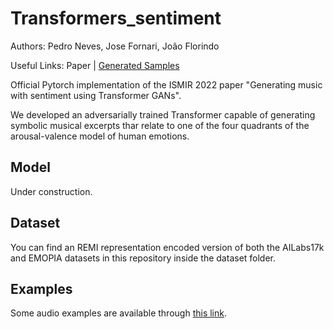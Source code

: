 # Transformers_sentiment

Authors: Pedro Neves, Jose Fornari, João Florindo

Useful Links: Paper | [Generated Samples](https://drive.google.com/drive/folders/1v-N8KNePyoAnE4Ao2v5XIVfYbPwR-06H?usp=share_link)

Official Pytorch implementation of the ISMIR 2022 paper "Generating music with sentiment using Transformer GANs".

We developed an adversarially trained Transformer capable of generating symbolic musical excerpts thar relate to one of the four quadrants of the arousal-valence model of human emotions.

## Model

Under construction.

## Dataset

You can find an REMI representation encoded version of both the AILabs17k and EMOPIA datasets in this repository inside the dataset folder.

## Examples 

Some audio examples are available through [this link](https://drive.google.com/drive/folders/1v-N8KNePyoAnE4Ao2v5XIVfYbPwR-06H?usp=share_link).

